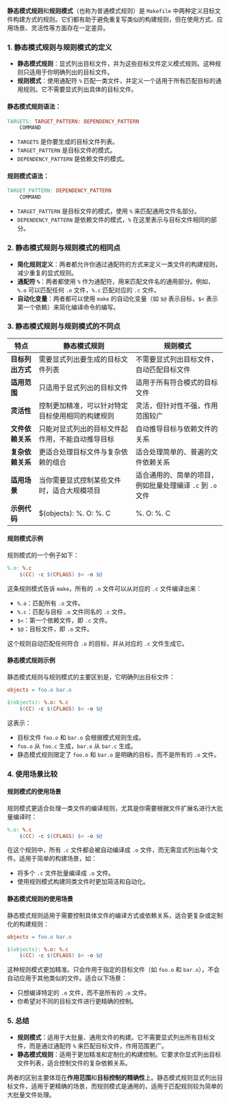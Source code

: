 **静态模式规则**和**规则模式**（也称为普通模式规则）是 `Makefile` 中两种定义目标文件构建方式的规则。它们都有助于避免重复写类似的构建规则，但在使用方式、应用场景、灵活性等方面存在一定差异。

### 1. 静态模式规则与规则模式的定义

- **静态模式规则**：显式列出目标文件，并为这些目标文件定义模式规则。这种规则只适用于你明确列出的目标文件。
- **规则模式**：使用通配符 `%` 匹配一类文件，并定义一个适用于所有匹配目标的通用规则。它不需要显式列出具体的目标文件。

#### 静态模式规则语法：
```makefile
TARGETS: TARGET_PATTERN: DEPENDENCY_PATTERN
    COMMAND
```

- `TARGETS` 是你要生成的目标文件列表。
- `TARGET_PATTERN` 是目标文件的模式。
- `DEPENDENCY_PATTERN` 是依赖文件的模式。

#### 规则模式语法：
```makefile
TARGET_PATTERN: DEPENDENCY_PATTERN
    COMMAND
```

- `TARGET_PATTERN` 是目标文件的模式，使用 `%` 来匹配通用文件名部分。
- `DEPENDENCY_PATTERN` 是依赖文件的模式，`%` 在这里表示与目标文件相同的部分。

### 2. 静态模式规则与规则模式的相同点

- **简化规则定义**：两者都允许你通过通配符的方式来定义一类文件的构建规则，减少重复的显式规则。
- **通配符 `%`**：两者都使用 `%` 作为通配符，用来匹配文件名的通用部分。例如，`%.o` 可以匹配任何 `.o` 文件，`%.c` 匹配对应的 `.c` 文件。
- **自动化变量**：两者都可以使用 `make` 的自动化变量（如 `$@` 表示目标，`$<` 表示第一个依赖）来简化编译命令的编写。

### 3. 静态模式规则与规则模式的不同点

| **特点**            | **静态模式规则**                                      | **规则模式**                                        |
|---------------------|-------------------------------------------------------|----------------------------------------------------|
| **目标列出方式**    | 需要显式列出要生成的目标文件列表                      | 不需要显式列出目标文件，自动匹配目标文件            |
| **适用范围**        | 只适用于显式列出的目标文件                             | 适用于所有符合模式的目标文件                        |
| **灵活性**          | 控制更加精准，可以针对特定目标使用相同的构建规则       | 灵活，但针对性不强，作用范围较广                     |
| **文件依赖关系**    | 只能对显式列出的目标文件起作用，不能自动推导目标       | 自动推导目标与依赖文件的关系                        |
| **复杂依赖关系**    | 更适合处理目标文件与复杂依赖的组合                     | 适合处理简单的、普遍的文件依赖关系                   |
| **适用场景**        | 当你需要显式控制某些文件时，适合大规模项目             | 适合通用的、简单的项目，例如批量处理编译 `.c` 到 `.o` 文件 |
| **示例代码**        | $(objects): %. O: %. C                                   | %. O: %. C                                            |

#### 规则模式示例
规则模式的一个例子如下：

```makefile
%.o: %.c
    $(CC) -c $(CFLAGS) $< -o $@
```

这条规则模式告诉 `make`，所有的 `.o` 文件可以从对应的 `.c` 文件编译出来：
- `%.o`：匹配所有 `.o` 文件。
- `%.c`：匹配与目标 `.o` 文件同名的 `.c` 文件。
- `$<`：第一个依赖文件，即 `.c` 文件。
- `$@`：目标文件，即 `.o` 文件。

这个规则自动匹配任何符合 `.o` 的目标，并从对应的 `.c` 文件生成它。

#### 静态模式规则示例
静态模式规则与规则模式的主要区别是，它明确列出目标文件：

```makefile
objects = foo.o bar.o

$(objects): %.o: %.c
    $(CC) -c $(CFLAGS) $< -o $@
```

这表示：
- 目标文件 `foo.o` 和 `bar.o` 会根据模式规则生成。
- `foo.o` 从 `foo.c` 生成，`bar.o` 从 `bar.c` 生成。
- 静态模式规则限定了 `foo.o` 和 `bar.o` 是明确的目标，而不是所有的 `.o` 文件。

### 4. 使用场景比较

#### 规则模式的使用场景
规则模式更适合处理一类文件的编译规则，尤其是你需要根据文件扩展名进行大批量编译时：

```makefile
%.o: %.c
    $(CC) -c $(CFLAGS) $< -o $@
```

在这个规则中，所有 `.c` 文件都会被自动编译成 `.o` 文件，而无需显式列出每个文件。适用于简单的构建场景，如：
- 将多个 `.c` 文件批量编译成 `.o` 文件。
- 使用规则模式构建同类文件时更加简洁和自动化。

#### 静态模式规则的使用场景
静态模式规则适用于需要控制具体文件的编译方式或依赖关系，适合更复杂或定制化的构建规则：

```makefile
objects = foo.o bar.o

$(objects): %.o: %.c
    $(CC) -c $(CFLAGS) $< -o $@
```

这种规则模式更加精准。只会作用于指定的目标文件（如 `foo.o` 和 `bar.o`），不会自动应用于其他类似的文件。适合以下场景：
- 只想编译特定的 `.o` 文件，而不是所有的 `.o` 文件。
- 你希望对不同的目标文件进行更精确的控制。
  
### 5. 总结

- **规则模式**：适用于大批量、通用文件的构建。它不需要显式列出所有目标文件，而是通过通配符 `%` 来匹配目标文件，作用范围更广。
- **静态模式规则**：适用于更加精准和定制化的构建控制。它要求你显式列出目标文件列表，适合控制文件的复杂依赖关系。

两者的区别主要体现在**作用范围**和**目标控制的精确性**上。静态模式规则显式列出目标文件，适用于更精确的场景，而规则模式是通用的，适用于匹配规则较为简单的大批量文件处理。